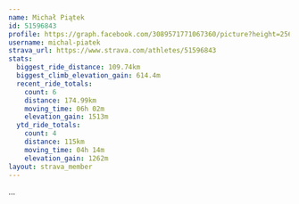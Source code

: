 ```yaml
---
name: Michał Piątek
id: 51596843
profile: https://graph.facebook.com/3089571771067360/picture?height=256&width=256
username: michal-piatek
strava_url: https://www.strava.com/athletes/51596843
stats:
  biggest_ride_distance: 109.74km
  biggest_climb_elevation_gain: 614.4m
  recent_ride_totals:
    count: 6
    distance: 174.99km
    moving_time: 06h 02m
    elevation_gain: 1513m
  ytd_ride_totals:
    count: 4
    distance: 115km
    moving_time: 04h 14m
    elevation_gain: 1262m
layout: strava_member
--- 
```

...
